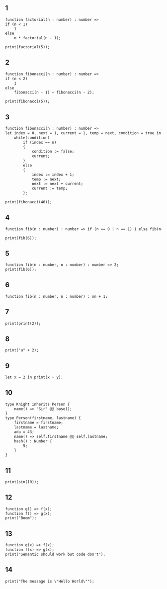 ## 1
```hulk
function factorial(n : number) : number => 
if (n < 1)
    1
else
    n * factorial(n - 1);

print(factorial(5));
```

## 2
```hulk
function fibonacci(n : number) : number => 
if (n < 2)
    1
else
    fibonacci(n - 1) + fibonacci(n - 2);

print(fibonacci(5));
```

## 3
```hulk
function fibonacci(n : number) : number => 
let index = 0, next = 1, current = 1, temp = next, condition = true in 
    while(condition)
        if (index == n)
        {
            condition := false;
            current;
        }
        else
        {
            index := index + 1;
            temp := next;
            next := next + current;
            current := temp;
        };

print(fibonacci(40));
```

## 4
```hulk
function fib(n : number) : number => if (n == 0 | n == 1) 1 else fib(n-1) + fib(n-2);

print(fib(6));
```

## 5
```hulk
function fib(n : number, n : number) : number => 2;
print(fib(6));
```

## 6
```hulk
function fib(n : number, n : number) : nn + 1;
```

## 7
```hulk
print(print(2));
```

## 8
```hulk
print("a" + 2);
```

## 9
```hulk
let x = 2 in print(x + y);
```

## 10
```hulk
type Knight inherits Person {
    name() => "Sir" @@ base();
}
type Person(firstname, lastname) {
    firstname = firstname;
    lastname = lastname;
    ada = 43;
    name() => self.firstname @@ self.lastname;
    hash() : Number {
        5;
    }
}
```

## 11
```hulk
print(sin(10));
```

## 12
```hulk
function g() => f(x);
function f() => g(x);
print("Boom");
```

## 13
```hulk
function g(x) => f(x);
function f(x) => g(x);
print("Semantic should work but code don't");
```

## 14
```hulk
print("The message is \"Hello World\"");
```